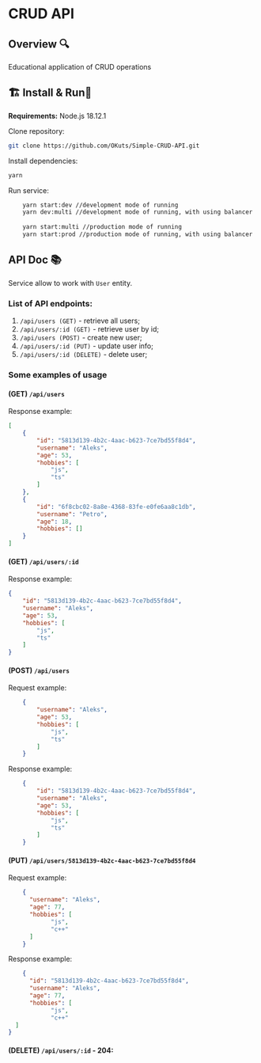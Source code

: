 # CRUD API

## Overview 🔍
Educational application of CRUD operations

## 🏗️ Install & Run🏃
**Requirements:** Node.js 18.12.1

Clone repository:

```bash
git clone https://github.com/OKuts/Simple-CRUD-API.git
```

Install dependencies:
```bash
yarn
```

Run service:
```bash
    yarn start:dev //development mode of running
    yarn dev:multi //development mode of running, with using balancer  
    
    yarn start:multi //production mode of running 
    yarn start:prod //production mode of running, with using balancer   
```

## API Doc 📚

Service allow to work with ``User`` entity.

### List of API endpoints:

1. `/api/users (GET)` - retrieve all users;
2. `/api/users/:id (GET)` - retrieve user by id;
3. `/api/users (POST)` - create new user;
4. `/api/users/:id (PUT)` - update user info;
5. `/api/users/:id (DELETE)` - delete user;

### Some examples of usage

#### (GET) `/api/users`
Response example:
```json
[
    {
        "id": "5813d139-4b2c-4aac-b623-7ce7bd55f8d4",
        "username": "Aleks",
        "age": 53,
        "hobbies": [
            "js",
            "ts"
        ]
    },
    {
        "id": "6f8cbc02-8a8e-4368-83fe-e0fe6aa8c1db",
        "username": "Petro",
        "age": 18,
        "hobbies": []
    }
]
```

#### (GET) `/api/users/:id`
Response example:
```json
{
    "id": "5813d139-4b2c-4aac-b623-7ce7bd55f8d4",
    "username": "Aleks",
    "age": 53,
    "hobbies": [
        "js",
        "ts"
    ]
}
```

#### (POST) `/api/users` 
Request example:
```json
    {
        "username": "Aleks",
        "age": 53,
        "hobbies": [
            "js",
            "ts"
        ]
    }
```

Response example:
```json
    {
        "id": "5813d139-4b2c-4aac-b623-7ce7bd55f8d4",
        "username": "Aleks",
        "age": 53,
        "hobbies": [
            "js",
            "ts"
        ]
    }
```

#### (PUT) `/api/users/5813d139-4b2c-4aac-b623-7ce7bd55f8d4` 
Request example:
```json
    {
      "username": "Aleks",
      "age": 77,
      "hobbies": [
            "js",
            "c++"
      ]
    }
```

Response example:
```json
    {
      "id": "5813d139-4b2c-4aac-b623-7ce7bd55f8d4",
      "username": "Aleks",
      "age": 77,
      "hobbies": [
            "js",
            "c++"
  ]
}
```

#### (DELETE) `/api/users/:id`  - 204:
